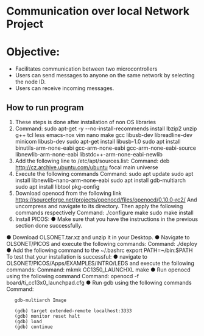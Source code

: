 # Communication over local Network Project 

# Objective: 
- Facilitates communication between two microcontrollers
- Users can send messages to anyone on the same network by selecting the node ID.
- Users can receive incoming messages.

## How to run program

1. These steps is done after installation of non OS libraries
2. Command:
    sudo apt-get -y --no-install-recommends install lbzip2 unzip g++ tcl less emacs-nox vim
    nano make gcc libusb-dev libreadline-dev minicom libusb-dev
    sudo apt-get install libusb-1.0
    sudo apt install binutils-arm-none-eabi gcc-arm-none-eabi gcc-arm-none-eabi-source
    libnewlib-arm-none-eabi libstdc++-arm-none-eabi-newlib
3.  Add the following line to /etc/apt/sources.list:
   Command:
          deb http://cz.archive.ubuntu.com/ubuntu focal main universe
5. Execute the following commands
   Command:
       sudo apt update
       sudo apt install libnewlib-nano-arm-none-eabi
       sudo apt install gdb-multiarch
       sudo apt install libtool pkg-config
7. Download openocd from the following link
   https://sourceforge.net/projects/openocd/files/openocd/0.10.0-rc2/
   And uncompress and navigate to its directory. Then apply the following commands
   respectively
    Command:
       ./configure
       make
       sudo make install
9. Install PICOS:
  ● Make sure that you have the instructions in the previous section done
  successfully.

  ● Download OLSONET.tar.xz and unzip it in your Desktop.
  ● Navigate to OLSONET/PICOS and execute the following commands:
  Command:
       ./deploy
  ● Add the following command to the ~/.bashrc export PATH=~/bin:$PATH
  To test that your installation is successful:
  ● navigate to OLSONET/PICOS/Apps/EXAMPLES/INTRO/LEDS and execute
    the following commands:
  Command:
       mkmk CC1350_LAUNCHXL
       make
  ● Run openocd using the following command
  Command:
       openocd -f board/ti_cc13x0_launchpad.cfg
  ● Run gdb using the following commands
  Command:

       gdb-multiarch Image

       (gdb) target extended-remote localhost:3333
       (gdb) monitor reset halt
       (gdb) load
       (gdb) continue
